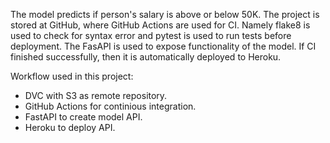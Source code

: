 The model predicts if person's salary is above or below 50K. The project is stored at GitHub, 
where GitHub Actions are used for CI. Namely flake8 is used to check for syntax error and pytest is used to run tests
before deployment. The FasAPI is used to expose functionality of the model. If CI finished successfully, then
it is automatically deployed to Heroku.

Workflow used in this project:
* DVC with S3 as remote repository.
* GitHub Actions for continious integration.
* FastAPI to create model API.
* Heroku to deploy API.
